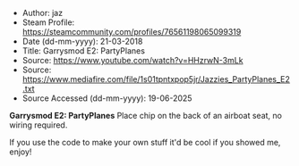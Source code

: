- Author: jaz
- Steam Profile: https://steamcommunity.com/profiles/76561198065099319
- Date (dd-mm-yyyy): 21-03-2018
- Title: Garrysmod E2: PartyPlanes
- Source: https://www.youtube.com/watch?v=HHzrwN-3mLk
- Source: https://www.mediafire.com/file/1s01tpntxpop5jr/Jazzies_PartyPlanes_E2.txt
- Source Accessed (dd-mm-yyyy): 19-06-2025

**Garrysmod E2: PartyPlanes**
Place chip on the back of an airboat seat, no wiring required.

If you use the code to make your own stuff it'd be cool if you showed me, enjoy!
